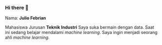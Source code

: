 ### Hi there 👋
Nama: **Julio Febrian**

Mahasiswa Jurusan **Teknik Industri**
Saya suka bermain dengan data.
Saat ini sedang belajar mendalami *machine learning*.
Saya ingin menjadi seorang ahli *machine learning*.

